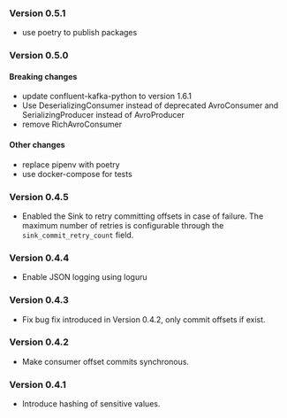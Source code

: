 ### Version 0.5.1
* use poetry to publish packages
### Version 0.5.0
#### Breaking changes
* update confluent-kafka-python to version 1.6.1
* Use DeserializingConsumer instead of deprecated AvroConsumer and SerializingProducer instead of AvroProducer
* remove RichAvroConsumer
#### Other changes
* replace pipenv with poetry
* use docker-compose for tests
### Version 0.4.5
* Enabled the Sink to retry committing offsets in case of failure. The maximum number of retries is configurable through 
the `sink_commit_retry_count` field.
### Version 0.4.4
* Enable JSON logging using loguru
### Version 0.4.3
* Fix bug fix introduced in Version 0.4.2, only commit offsets if exist.
### Version 0.4.2
* Make consumer offset commits synchronous.
### Version 0.4.1
* Introduce hashing of sensitive values.

